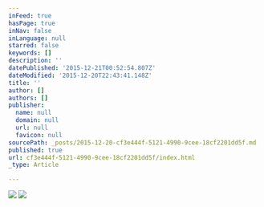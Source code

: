 ```yaml
---
inFeed: true
hasPage: true
inNav: false
inLanguage: null
starred: false
keywords: []
description: ''
datePublished: '2015-12-21T00:52:54.807Z'
dateModified: '2015-12-20T22:43:41.148Z'
title: ''
author: []
authors: []
publisher:
  name: null
  domain: null
  url: null
  favicon: null
sourcePath: _posts/2015-12-20-cf3e444f-5121-4990-9cee-18cf2201dd5f.md
published: true
url: cf3e444f-5121-4990-9cee-18cf2201dd5f/index.html
_type: Article

---
```

![](https://the-grid-user-content.s3-us-west-2.amazonaws.com/d3e97760-7e7a-4841-91d3-856deeab3733.jpg)
![](https://the-grid-user-content.s3-us-west-2.amazonaws.com/cde8e48a-d3c6-4807-b69a-b6f1b99c9c42.jpg)